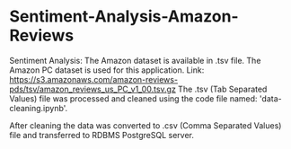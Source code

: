 # Sentiment-Analysis-Amazon-Reviews
Sentiment Analysis:
The Amazon dataset is available in .tsv file. The Amazon PC dataset is used for this application. Link: https://s3.amazonaws.com/amazon-reviews-pds/tsv/amazon_reviews_us_PC_v1_00.tsv.gz
The .tsv (Tab Separated Values) file was processed and cleaned using the code file named: 'data-cleaning.ipynb'.

After cleaning the data was converted to .csv (Comma Separated Values) file and transferred to RDBMS PostgreSQL server.
